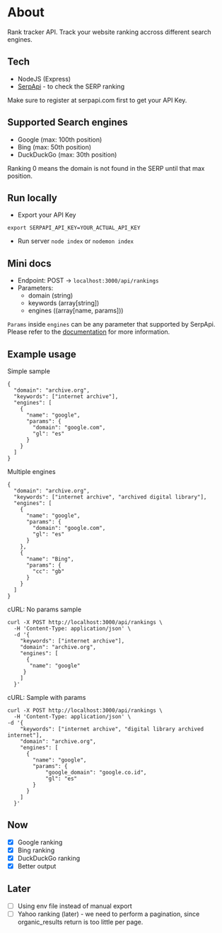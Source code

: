 # About
Rank tracker API. Track your website ranking accross different search engines. 

## Tech
- NodeJS (Express)
- [SerpApi](https://serpapi.com/) - to check the SERP ranking

Make sure to register at serpapi.com first to get your API Key.

## Supported Search engines
- Google (max: 100th position)
- Bing (max: 50th position)
- DuckDuckGo (max: 30th position)

Ranking 0 means the domain is not found in the SERP until that max position.

## Run locally
- Export your API Key
```
export SERPAPI_API_KEY=YOUR_ACTUAL_API_KEY
```

- Run server `node index` or `nodemon index`

## Mini docs

- Endpoint: POST -> `localhost:3000/api/rankings`
- Parameters:
  - domain (string)
  - keywords (array[string])
  - engines ((array[name, params]))

`Params` inside `engines` can be any parameter that supported by SerpApi. Please refer to the [documentation](https://serpapi.com/search-api) for more information.

## Example usage

Simple sample
```  
{
  "domain": "archive.org",
  "keywords": ["internet archive"],
  "engines": [
    {
      "name": "google",
      "params": {
        "domain": "google.com",
        "gl": "es"
      }
    }
  ]
}
```

Multiple engines
```  
{
  "domain": "archive.org",
  "keywords": ["internet archive", "archived digital library"],
  "engines": [
    {
      "name": "google",
      "params": {
        "domain": "google.com",
        "gl": "es"
      }
    },
    {
      "name": "Bing",
      "params": {
        "cc": "gb"
      }
    }
  ]
}
```

cURL: No params sample
```
curl -X POST http://localhost:3000/api/rankings \
  -H 'Content-Type: application/json' \
  -d '{
    "keywords": ["internet archive"],
    "domain": "archive.org",
    "engines": [
      {
       "name": "google"
     }
    ]
  }'
```

cURL: Sample with params
```
curl -X POST http://localhost:3000/api/rankings \
  -H 'Content-Type: application/json' \
-d '{
    "keywords": ["internet archive", "digital library archived internet"],
    "domain": "archive.org",
    "engines": [
      {
        "name": "google",
        "params": {
            "google_domain": "google.co.id",
            "gl": "es"
        }
      }
    ]
  }'
```


## Now
- [X] Google ranking
- [X] Bing ranking
- [X] DuckDuckGo ranking
- [X] Better output

## Later
- [ ] Using env file instead of manual export
- [ ] Yahoo ranking (later) - we need to perform a pagination, since organic_results return is too little per page.